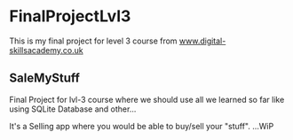 # FinalProjectLvl3
This is my final project for level 3 course from www.digital-skillsacademy.co.uk


## SaleMyStuff
Final Project for lvl-3 course where we should use all we learned so far
like using SQLite Database and other...

It's a Selling app where you would be able to buy/sell your "stuff".
...WiP
